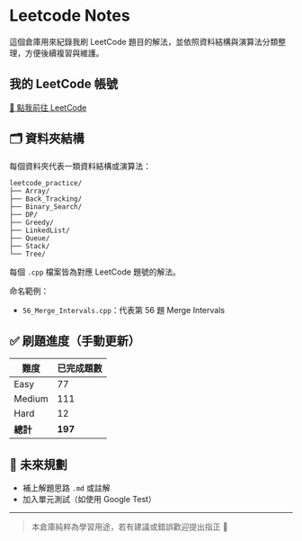 # Leetcode Notes

這個倉庫用來紀錄我刷 LeetCode 題目的解法，並依照資料結構與演算法分類整理，方便後續複習與維護。

## 我的 LeetCode 帳號

[🔗 點我前往 LeetCode](https://leetcode.com/你的使用者名稱/)

## 🗂 資料夾結構

每個資料夾代表一類資料結構或演算法：

```
leetcode_practice/
├── Array/
├── Back_Tracking/
├── Binary_Search/
├── DP/
├── Greedy/
├── LinkedList/
├── Queue/
├── Stack/
└── Tree/
```

每個 `.cpp` 檔案皆為對應 LeetCode 題號的解法。

命名範例：
- `56_Merge_Intervals.cpp`：代表第 56 題 Merge Intervals

## ✅ 刷題進度（手動更新）

| 難度 | 已完成題數 |
|------|------------|
| Easy | 77         |
| Medium | 111      |
| Hard  | 12        |
| **總計** | **197**    |

## 📌 未來規劃

- 補上解題思路 `.md` 或註解
- 加入單元測試（如使用 Google Test）

---

> 本倉庫純粹為學習用途，若有建議或錯誤歡迎提出指正 🙌
